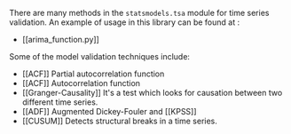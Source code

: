 There are many methods in the `statsmodels.tsa` module for time series validation. An example of usage in this library can be found at :

- [[arima_function.py]]

Some of the model validation techniques include:

- [[ACF]] Partial autocorrelation function
- [[ACF]] Autocorrelation function
- [[Granger-Causality]] It's a test which looks for causation between two different time series.
- [[ADF]] Augmented Dickey-Fouler and [[KPSS]]
- [[CUSUM]] Detects structural breaks in a time series.
